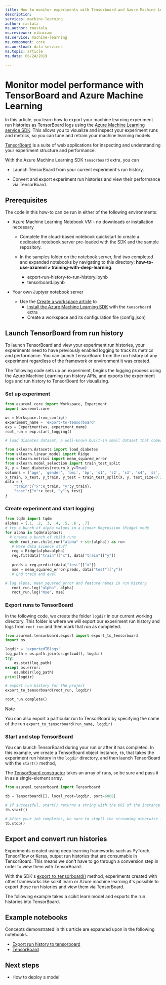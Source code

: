 ```yaml
---
title: How to monitor experiments with Tensorboard and Azure Machine Learning service
description: 
services: machine-learning
author: rastala
ms.author: roastala
ms.reviewer: nibaccam
ms.service: machine-learning
ms.component: core
ms.workload: data-services
ms.topic: article
ms.date: 06/24/2019

---
```


# Monitor model performance with TensorBoard and Azure Machine Learning

In this article, you learn how to export your machine learning experiment run histories as TensorBoard logs using the [Azure Machine Learning service SDK](https://docs.microsoft.com/python/api/overview/azure/ml/intro?view=azure-ml-py). This allows you to visualize and inspect your experiment runs and metrics, so you can tune and retrain your machine learning models.

[TensorBoard](https://www.tensorflow.org/tensorboard/r1/overview) is a suite of web applications for inspecting and understanding your experiment structure and performance.

With the Azure Machine Learning SDK `tensorboard` extra, you can     
* Launch TensorBoard from your current experiment's run history.

* Convert and export experiment run histories and view their performance via TensorBoard.

## Prerequisites

The code in this how-to can be run in either of the following environments: 

* Azure Machine Learning Notebook VM - no downloads or installation necessary

    * Complete the cloud-based notebook quickstart to create a dedicated notebook server pre-loaded with the SDK and the sample repository.

    * In the samples folder on the notebook server, find  two completed and expanded notebooks by navigating to this directory: **how-to-use-azureml > training-with-deep-learning**.
        * export-run-history-to-run-history.ipynb
        * tensorboard.ipynb

* Your own Juptyer notebook server
  * Use the [Create a workspace article](setup-create-workspace.md) to
      * [Install the Azure Machine Learning SDK](https://docs.microsoft.com/python/api/overview/azure/ml/install?view=azure-ml-py) with the `tensorboard` extra
      * Create a workspace and its configuration file (config.json)

## Launch TensorBoard from run history

To launch TensorBoard and view your experiment run histories, your experiments need to have previously enabled logging to track its metrics and performance. You can launch TensorBoard from the run history of any experiment regardless of the framework or environment it was created. 

The following code sets up an experiment, begins the logging process using the Azure Machine Learning run history APIs, and exports the experiment logs and run history to TensorBoard for visualizing. 

### Set up experiment

```python
from azureml.core import Workspace, Experiment
import azuremml.core

ws = Workspace.from_config()
experiment_name = 'export-to-tensorboard'
exp = Experiment(ws, experiment_name)
root_run = exp.start_logging()

# load diabetes dataset, a well-known built-in small dataset that comes with scikit-learn

from sklearn.datasets import load_diabetes
from sklearn.linear_model import Ridge
from sklearn.metrics import mean_squared_error
from sklearn.model_selection import train_test_split
X, y = load_diabetes(return_X_y=True)
columns = ['age', 'gender', 'bmi', 'bp', 's1', 's2', 's3', 's4', 's5', 's6']
x_train, x_test, y_train, y_test = train_test_split(X, y, test_size=0.2, random_state=0)
data = {
    "train":{"x":x_train, "y":y_train},        
    "test":{"x":x_test, "y":y_test}
}
```
### Create experiment and start logging
```python
from tqdm import tqdm
alphas = [.1, .2, .3, .4, .5, .6 , .7]
# try a bunch of alpha values in a Linear Regression (Ridge) mode
for alpha in tqdm(alphas):
  # create a bunch of child runs
  with root_run.child_run("alpha" + str(alpha)) as run
   # More data science stuff
   reg = Ridge(alpha=alpha)
   reg.fit(data["train"]["x"], data["train"]["y"])    
 
   preds = reg.predict(data["test"]["x"])
   mse = mean_squared_error(preds, data["test"]["y"])
   # End train and eval

# log alpha, mean_squared_error and feature names in run history
   root_run.log("alpha", alpha)
   root_run.log("mse", mse)
```

### Export runs to TensorBoard

In the following code, we create the folder `logdir` in our current working directory. This folder is where we will export our experiment run history and logs from `root_run` and then mark that run as completed. 

```Python
from azureml.tensorboard.export import export_to_tensorboard
import os

logdir = 'exportedTBlogs'
log_path = os.path.join(os.getcwd(), logdir)
try:
    os.stat(log_path)
except os.error:
    os.mkdir(log_path)
print(logdir)

# export run history for the project
export_to_tensorboard(root_run, logdir)

root_run.complete()
```

>[!Note]
 You can also export a particular run to TensorBoard by specifying the name of the run  `export_to_tensorboard(run_name, logdir)`

### Start and stop TensorBoard 
You can launch TensorBoard during your run or after it has completed. In this example, we create a TensorBoard object instance, `tb`, that takes the experiment run history in the `logdir` directory, and then launch TensorBoard with the `start()` method,  

The [TensorBoard constructor](https://docs.microsoft.com/python/api/azureml-tensorboard/azureml.tensorboard.tensorboard?view=azure-ml-py) takes an array of runs, so be sure and pass it in as a single-element array.

```python
from azureml.tensorboard import Tensorboard

tb = Tensorboard([], local_root=logdir, port=6006)

# If successful, start() returns a string with the URI of the instance.
tb.start()

# After your job completes, be sure to stop() the streaming otherwise it will continue to run. 
tb.stop()
```

## Export and convert run histories

Experiments created using deep learning frameworks such as PyTorch, TensorFlow or Keras, output run histories that are consumable in TensorBoard. This means we don't have to go through a conversion step in order to view them with TensorBoard.

With the SDK's [export_to_tensorboard()](https://docs.microsoft.com/python/api/azureml-tensorboard/azureml.tensorboard.export?view=azure-ml-py) method, experiments created with other frameworks like scikit learn or Azure machine learning it's possible to export those run histories and view them via TensorBoard. 

The following example takes a scikit learn model and exports the run histories into TensorBoard.


## Example notebooks

Concepts demonstrated in this article are expanded upon in the following notebooks. 

* [Export run history to tensorboard](https://github.com/Azure/MachineLearningNotebooks/blob/master/how-to-use-azureml/training-with-deep-learning/export-run-history-to-tensorboard/export-run-history-to-tensorboard.ipynb)
* [TensorBoard](https://github.com/Azure/MachineLearningNotebooks/blob/master/how-to-use-azureml/training-with-deep-learning/tensorboard/tensorboard.ipynb)

## Next steps

* How to deploy a model
